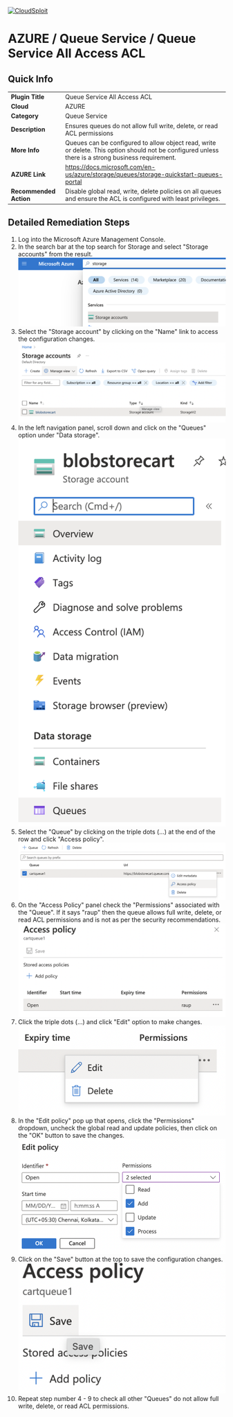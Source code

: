 [![CloudSploit](https://cloudsploit.com/img/logo-new-big-text-100.png "CloudSploit")](https://cloudsploit.com)

# AZURE / Queue Service / Queue Service All Access ACL

## Quick Info

| | |
|-|-|
| **Plugin Title** | Queue Service All Access ACL |
| **Cloud** | AZURE |
| **Category** | Queue Service |
| **Description** | Ensures queues do not allow full write, delete, or read ACL permissions |
| **More Info** | Queues can be configured to allow object read, write or delete. This option should not be configured unless there is a strong business requirement. |
| **AZURE Link** | https://docs.microsoft.com/en-us/azure/storage/queues/storage-quickstart-queues-portal |
| **Recommended Action** | Disable global read, write, delete policies on all queues and ensure the ACL is configured with least privileges. |

## Detailed Remediation Steps

1. Log into the Microsoft Azure Management Console.
2. In the search bar at the top search for Storage and select "Storage accounts" from the result. </br> <img src="/resources/azure/queueservice/queue-service-all-access-acl/step2.png"/>
3. Select the "Storage account" by clicking on the "Name" link to access the configuration changes. </br> <img src="/resources/azure/queueservice/queue-service-all-access-acl/step3.png"/>
4. In the left navigation panel, scroll down and click on the "Queues" option under "Data storage".</br> <img src="/resources/azure/queueservice/queue-service-all-access-acl/step4.png"/>
5. Select the "Queue" by clicking on the triple dots (...) at the end of the row and click "Access policy". </br> <img src="/resources/azure/queueservice/queue-service-all-access-acl/step5.png"/>
6. On the "Access Policy" panel check the "Permissions" associated with the "Queue". If it says "raup" then the queue allows full write, delete, or read ACL permissions and is not as per the security recommendations.</br> <img src="/resources/azure/queueservice/queue-service-all-access-acl/step6.png"/>
7. Click the triple dots (...) and click "Edit" option to make changes.</br> <img src="/resources/azure/queueservice/queue-service-all-access-acl/step7.png"/>
8. In the "Edit policy" pop up that opens, click the "Permissions" dropdown, uncheck the global read and update policies, then click on the "OK" button to save the changes.</br> <img src="/resources/azure/queueservice/queue-service-all-access-acl/step8.png"/>
9. Click on the "Save" button at the top to save the configuration changes.</br> <img src="/resources/azure/queueservice/queue-service-all-access-acl/step9.png"/>
12. Repeat step number 4 - 9 to check all other "Queues" do not allow full write, delete, or read ACL permissions.</br>
